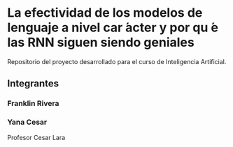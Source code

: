 # La efectividad de los modelos de lenguaje a nivel car ́acter y por qu ́e las RNN siguen siendo geniales
Repositorio del proyecto desarrollado para el curso de Inteligencia Artificial.

## Integrantes

### Franklin Rivera
### Yana Cesar 

Profesor Cesar Lara
